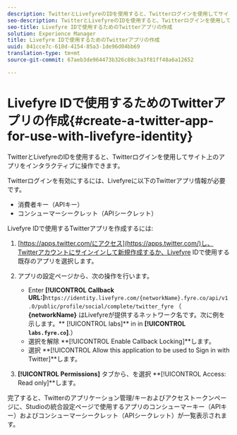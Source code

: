 ```yaml
---
description: TwitterとLivefyreのIDを使用すると、Twitterログインを使用してサイト上のアプリをインタラクティブに操作できます。
seo-description: TwitterとLivefyreのIDを使用すると、Twitterログインを使用してサイト上のアプリをインタラクティブに操作できます。
seo-title: Livefyre IDで使用するためのTwitterアプリの作成
solution: Experience Manager
title: Livefyre IDで使用するためのTwitterアプリの作成
uuid: 841cce7c-618d-4154-85a3-1de96d04bb69
translation-type: tm+mt
source-git-commit: 67aeb3de964473b326c88c3a3f81ff48a6a12652

---
```



# Livefyre IDで使用するためのTwitterアプリの作成{#create-a-twitter-app-for-use-with-livefyre-identity}

TwitterとLivefyreのIDを使用すると、Twitterログインを使用してサイト上のアプリをインタラクティブに操作できます。

Twitterログインを有効にするには、Livefyreに以下のTwitterアプリ情報が必要です。

* 消費者キー（APIキー）
* コンシューマーシークレット（APIシークレット）

Livefyre IDで使用するTwitterアプリを作成するには:

1. [https://apps.twitter.com/にアクセス](https://apps.twitter.com/)し、Twitterアカウントにサインインして新規作成するか、Livefyre IDで使用する既存のアプリを選択します。
1. アプリの設定ページから、次の操作を行います。

   * Enter **[!UICONTROL Callback URL:]**`https://identity.livefyre.com/{networkName}.fyre.co/api/v1.0/public/profile/social/complete/twitter_fyre` （ **{networkName}** はLivefyreが提供するネットワーク名です。次に例を示します。** [!UICONTROL labs]** in in **[!UICONTROL `labs.fyre.co`]**.）
   * 選択を解除 **[!UICONTROL Enable Callback Locking]**します。
   * 選択 **[!UICONTROL Allow this application to be used to Sign in with Twitter]**します。

1. **[!UICONTROL Permissions]** タブから、を選択 **[!UICONTROL Access: Read only]**します。

完了すると、Twitterのアプリケーション管理/キーおよびアクセストークンページに、Studioの統合設定ページで使用するアプリのコンシューマーキー（APIキー）およびコンシューマーシークレット（APIシークレット）が一覧表示されます。
